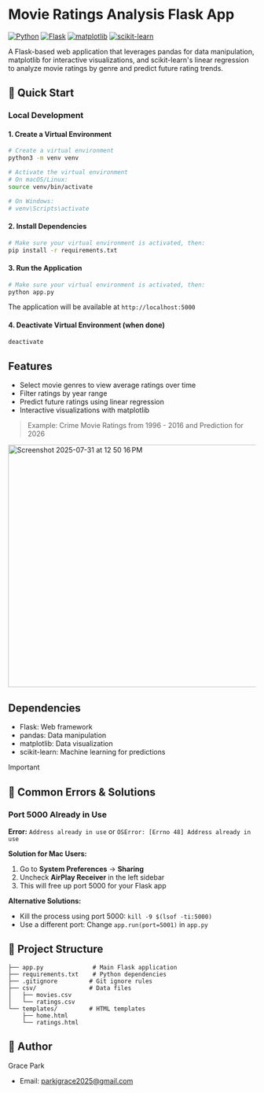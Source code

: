 # Movie Ratings Analysis Flask App

[![Python](https://img.shields.io/badge/Python-3.9+-blue.svg)](https://www.python.org/downloads/)
[![Flask](https://img.shields.io/badge/Flask-3.0.0-green.svg)](https://flask.palletsprojects.com/)
[![matplotlib](https://img.shields.io/badge/matplotlib-3.5+-orange.svg)](https://matplotlib.org/)
[![scikit-learn](https://img.shields.io/badge/scikit--learn-1.0+-red.svg)](https://scikit-learn.org/)

A Flask-based web application that leverages pandas for data manipulation, matplotlib for interactive visualizations, and scikit-learn's linear regression to analyze movie ratings by genre and predict future rating trends.

## 🚀 Quick Start

### Local Development

#### 1. Create a Virtual Environment

```bash
# Create a virtual environment
python3 -m venv venv

# Activate the virtual environment
# On macOS/Linux:
source venv/bin/activate

# On Windows:
# venv\Scripts\activate
```

#### 2. Install Dependencies

```bash
# Make sure your virtual environment is activated, then:
pip install -r requirements.txt
```

#### 3. Run the Application

```bash
# Make sure your virtual environment is activated, then:
python app.py
```

The application will be available at `http://localhost:5000`

#### 4. Deactivate Virtual Environment (when done)

```bash
deactivate
```

## Features

- Select movie genres to view average ratings over time
- Filter ratings by year range
- Predict future ratings using linear regression
- Interactive visualizations with matplotlib


> Example: Crime Movie Ratings from 1996 - 2016 and Prediction for 2026

  <img width="629" height="493" alt="Screenshot 2025-07-31 at 12 50 16 PM" src="https://github.com/user-attachments/assets/826f9086-6556-4d3a-8fc8-8992c8d67e25" />


## Dependencies

- Flask: Web framework
- pandas: Data manipulation
- matplotlib: Data visualization
- scikit-learn: Machine learning for predictions

> [!Important]

## 🚨 Common Errors & Solutions

### Port 5000 Already in Use
**Error:** `Address already in use` or `OSError: [Errno 48] Address already in use`

**Solution for Mac Users:**
1. Go to **System Preferences** → **Sharing**
2. Uncheck **AirPlay Receiver** in the left sidebar
3. This will free up port 5000 for your Flask app

**Alternative Solutions:**
- Kill the process using port 5000: `kill -9 $(lsof -ti:5000)`
- Use a different port: Change `app.run(port=5001)` in `app.py`

## 📁 Project Structure

```
├── app.py              # Main Flask application
├── requirements.txt    # Python dependencies
├── .gitignore         # Git ignore rules
├── csv/               # Data files
│   ├── movies.csv
│   └── ratings.csv
└── templates/         # HTML templates
    ├── home.html
    └── ratings.html
``` 

## 👤 Author

Grace Park
- Email: parkjgrace2025@gmail.com

